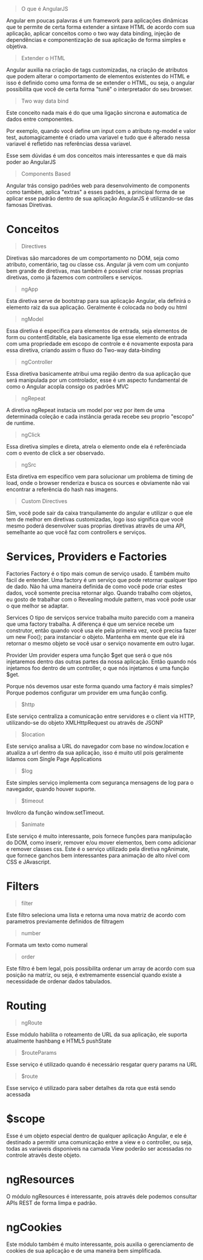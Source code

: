 > O que é AngularJS

Angular em poucas palavras é um framework para aplicações dinâmicas que te permite de certa forma extender a sintaxe HTML de acordo com sua aplicação, aplicar conceitos como o two way data binding, injeção de dependências e componentização de sua aplicação de forma simples e objetiva.

> Extender o HTML

Angular auxilia na criação de tags customizadas, na criação de atributos que podem alterar o comportamento de elementos existentes do HTML e isso é definido como uma forma de se extender o HTML, ou seja, o angular possibilita que você de certa forma "tunê" o interpretador do seu browser.

> Two way data bind

Este conceito nada mais é do que uma ligação sincrona e automatica de dados entre componentes.

Por exemplo, quando você define um input com o atributo ng-model e valor test, automagicamente é criado uma variavel e tudo que é alterado nessa variavel é refletido nas referências dessa variavel.

Esse sem dúvidas é um dos conceitos mais interessantes e que dá mais poder ao AngularJS

> Components Based

Angular trás consigo padrões web para desenvolvimento de components como também, aplica "extras" a esses padrões, a principal forma de se aplicar esse padrão dentro de sua aplicação AngularJS é utilizando-se das famosas Diretivas.

# Conceitos

> Directives

Diretivas são marcadores de um comportamento no DOM, seja como atributo, comentário, tag ou classe css. Angular já vem com um conjunto bem grande de diretivas, mas também é possivel criar nossas proprias diretivas, como já fazemos com controllers e serviços.

> ngApp

Esta diretiva serve de bootstrap para sua aplicação Angular, ela definirá o elemento raiz da sua aplicação. Geralmente é colocada no body ou html

> ngModel

Essa diretiva é especifica para elementos de entrada, seja elementos de form ou contentEditable, ela basicamente liga esse elemento de entrada com uma propriedade em escopo de controle e é novamente exposta para essa diretiva, criando assim o fluxo do Two-way data-binding

> ngController

Essa diretiva basicamente atribui uma região dentro da sua aplicação que será manipulada por um controlador, esse é um aspecto fundamental de como o Angular acopla consigo os padrões MVC

> ngRepeat

A diretiva ngRepeat instacia um model por vez por item de uma determinada coleção e cada instância gerada recebe seu proprio "escopo" de runtime.

> ngClick

Essa diretiva simples e direta, atrela o elemento onde ela é referênciada com o evento de click a ser observado.

> ngSrc

Esta diretiva em especifico vem para solucionar um problema de timing de load, onde o browser renderiza e busca os sources e obviamente não vai encontrar a referência do hash nas imagens.

> Custom Directives

Sim, você pode sair da caixa tranquilamente do angular e utilizar o que ele tem de melhor em diretivas customizadas, logo isso significa que você mesmo poderá desenvolver suas proprias diretivas atravês de uma API, semelhante ao que você faz com controllers e serviços.


# Services, Providers e Factories

Factories
Factory é o tipo mais comun de serviço usado. É também muito fácil de entender. Uma factory é um serviço que pode retornar qualquer tipo de dado. Não há uma maneira definida de como você pode criar estes dados, você somente precisa retornar algo. Quando trabalho com objetos, eu gosto de trabalhar com o Revealing module pattern, mas você pode usar o que melhor se adaptar.


Services
O tipo de serviços service trabalha muito parecido com a maneira que uma factory trabalha. A diferença é que um service recebe um construtor, então quando você usa ele pela primeira vez, você precisa fazer um new Foo(); para instanciar o objeto. Mantenha em mente que ele irá retornar o mesmo objeto se você usar o serviço novamente em outro lugar.


Provider
Um provider espera uma função $get que será o que nós injetaremos dentro das outras partes da nossa aplicação. Então quando nós injetamos foo dentro de um controller, o que nós injetamos é uma função $get.

Porque nós devemos usar este forma quando uma factory é mais simples? Porque podemos configurar um provider em uma função config.


> $http

Este serviço centraliza a comunicação entre servidores e o client via HTTP, utilizando-se do objeto XMLHttpRequest ou atravês de JSONP

> $location

Este serviço analisa a URL do navegador com base no window.location e atualiza a url dentro da sua aplicação, isso é muito util pois geralmente lidamos com Single Page Applications

> $log

Este simples serviço implementa com segurança mensagens de log para o navegador, quando houver suporte.

> $timeout

Invólcro da função window.setTimeout.

> $animate

Este serviço é muito interessante, pois fornece funções para manipulação do DOM, como inserir, remover e/ou mover elementos, bem como adicionar e remover classes css. Este é o serviço utilizado pela diretiva ngAnimate, que fornece ganchos bem interessantes para animação de alto nível com CSS e JAvascript.

# Filters

> filter

Este filtro seleciona uma lista e retorna uma nova matriz de acordo com parametros previamente definidos de filtragem

> number

Formata um texto como numeral

> order

Este filtro é bem legal, pois possibilita ordenar um array de acordo com sua posição na matriz, ou seja, é extremamente essencial quando existe a necessidade de ordenar dados tabulados.


# Routing

> ngRoute

Esse módulo habilita o roteamento de URL da sua aplicação, ele suporta atualmente hashbang e HTML5 pushState

> $routeParams

Esse serviço é utilizado quando é necessário resgatar query params na URL

> $route

Esse serviço é utilizado para saber detalhes da rota que está sendo acessada



# $scope

Esse é um objeto especial dentro de qualquer aplicação Angular,  e ele é destinado a permitir uma comunicação entre a view e o controller, ou seja, todas as variaveis disponiveis na camada View poderão ser acessadas no controle atravês deste objeto.

# ngResources

O módulo ngResources é interessante, pois através dele podemos consultar APIs REST de forma limpa e padrão.

# ngCookies

Este módulo também é muito interessante, pois auxilia o gerenciamento de cookies de sua aplicação e de uma maneira bem simplificada.